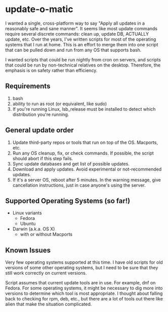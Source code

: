 # update-o-matic

I wanted a single, cross-platform way to say "Apply all updates in a reasonably
safe and sane manner".  It seems like most update commands require several
discrete commands: clean up, update DB, ACTUALLY update, etc.
Over the years, I've written scripts for most of the
operating systems that I run at home. This is an effort to merge them into
one script that can be pulled down and run from any OS that supports bash.

I wanted scripts that could be run nightly from cron on servers, and scripts
that could be run by non-technical relatives on the desktop. Therefore, the
emphasis is on safety rather than efficiency.

## Requirements
1. bash
2. ability to run as root (or equivalent, like sudo)
3. If you're running Linux, lsb_release must be installed to detect which
   distribution you're running.

## General update order
1. Update third-party repos or tools that run on top of the OS. Macports, etc.
2. Run any OS cleanup, fix, or check commands. If possible, the script should
   abort if this step fails.
3. Sync update databases and get list of possible updates.
4. Download and apply updates. Avoid experimental or not-recommended updates.
5. If it's a server OS, reboot after 5 minutes. In the warning message,
   give cancellation instructions, just in case anyone's using the server.

## Supported Operating Systems (so far!)
* Linux variants
  * Fedora
  * Ubuntu
* Darwin (a.k.a. OS X)
  * with or without Macports

## Known Issues

Very few operating systems supported at this time. I have old scripts for old
versions of some other operating systems, but I need to be sure that they still
work correctly on current versions.

Script assumes that current update tools are in use. For example, dnf on Fedora.
For some operating systems, it might be necessary to dig more into versions
to determine which tool is most appropriate. I thought about falling back to
checking for rpm, deb, etc., but there are a lot of tools out there like alien
that make the situation complicated.


